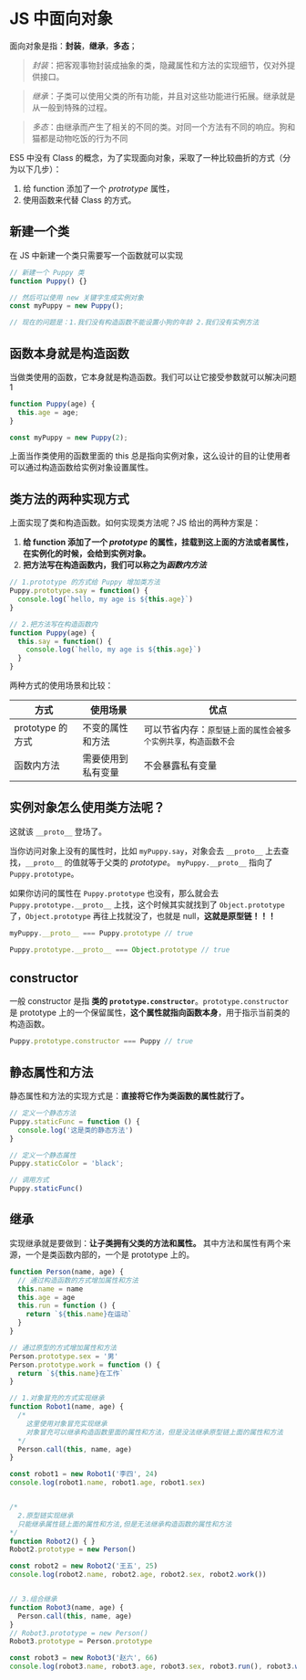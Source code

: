 # JS 中面向对象

面向对象是指：**封装**，**继承**，**多态**；

> <dfn>封装</dfn>：把客观事物封装成抽象的类，隐藏属性和方法的实现细节，仅对外提供接口。

> <dfn>继承</dfn>：子类可以使用父类的所有功能，并且对这些功能进行拓展。继承就是从一般到特殊的过程。

> <dfn>多态</dfn>：由继承而产生了相关的不同的类。对同一个方法有不同的响应。狗和猫都是动物吃饭的行为不同

ES5 中没有 Class 的概念，为了实现面向对象，采取了一种比较曲折的方式（分为以下几步）：
1. 给 function 添加了一个 *protrotype* 属性，
2. 使用函数来代替 Class 的方式。



## 新建一个类

在 JS 中新建一个类只需要写一个函数就可以实现

```javascript
// 新建一个 Puppy 类
function Puppy() {}

// 然后可以使用 new 关键字生成实例对象
const myPuppy = new Puppy();

// 现在的问题是：1.我们没有构造函数不能设置小狗的年龄 2.我们没有实例方法
```



## 函数本身就是构造函数

当做类使用的函数，它本身就是构造函数。我们可以让它接受参数就可以解决问题 1

```javascript
function Puppy(age) {
  this.age = age;
} 

const myPuppy = new Puppy(2);
```

上面当作类使用的函数里面的 this 总是指向实例对象，这么设计的目的让使用者可以通过构造函数给实例对象设置属性。



## 类方法的两种实现方式

上面实现了类和构造函数。如何实现类方法呢？JS 给出的两种方案是：

1. **给 function 添加了一个 *prototype* 的属性，挂载到这上面的方法或者属性，在实例化的时候，会给到实例对象。**
2. **把方法写在构造函数内，我们可以称之为*函数内方法***

```javascript
// 1.prototype 的方式给 Puppy 增加类方法
Puppy.prototype.say = function() {
  console.log(`hello, my age is ${this.age}`)
}

// 2.把方法写在构造函数内
function Puppy(age) {
  this.say = function() {
    console.log(`hello, my age is ${this.age}`)
  }
} 

```

两种方式的使用场景和比较：

| 方式            | 使用场景           | 优点                                                         |
| --------------- | ------------------ | ------------------------------------------------------------ |
| prototype 的方式 | 不变的属性和方法   | 可以节省内存：<small>原型链上面的属性会被多个实例共享，构造函数不会</small> |
| 函数内方法      | 需要使用到私有变量 | 不会暴露私有变量                                             |



## 实例对象怎么使用类方法呢？

这就该 `__proto__` 登场了。

当你访问对象上没有的属性时，比如 `myPuppy.say`，对象会去 `__proto__` 上去查找，`__proto__` 的值就等于父类的 *prototype*。 `myPuppy.__proto__` 指向了 `Puppy.prototype`。

如果你访问的属性在 `Puppy.prototype` 也没有，那么就会去 `Puppy.prototype.__proto__` 上找，这个时候其实就找到了 `Object.prototype` 了，`Object.prototype` 再往上找就没了，也就是 null，**这就是原型链！！！**

```javascript
myPuppy.__proto__ === Puppy.prototype // true

Puppy.prototype.__proto__ === Object.prototype // true
```



## constructor

一般 constructor 是指 **类的 `prototype.constructor`**。`prototype.constructor` 是 prototype 上的一个保留属性，**这个属性就指向函数本身**，用于指示当前类的构造函数。

```javascript
Puppy.prototype.constructor === Puppy // true
```



## 静态属性和方法

静态属性和方法的实现方式是：**直接将它作为类函数的属性就行了。**

```javascript
// 定义一个静态方法
Puppy.staticFunc = function () {
  console.log('这是类的静态方法')
}

// 定义一个静态属性
Puppy.staticColor = 'black'; 

// 调用方式
Puppy.staticFunc()
```



## 继承

实现继承就是要做到：**让子类拥有父类的方法和属性。** 其中方法和属性有两个来源，一个是类函数内部的，一个是 prototype 上的。

```javascript
function Person(name, age) {
  // 通过构造函数的方式增加属性和方法
  this.name = name
  this.age = age
  this.run = function () {
    return `${this.name}在运动`
  }
}

// 通过原型的方式增加属性和方法
Person.prototype.sex = '男'
Person.prototype.work = function () {
  return `${this.name}在工作`
}

// 1.对象冒充的方式实现继承
function Robot1(name, age) {
  /* 
    这里使用对象冒充实现继承 
    对象冒充可以继承构造函数里面的属性和方法，但是没法继承原型链上面的属性和方法
  */
  Person.call(this, name, age)
}

const robot1 = new Robot1('李四', 24)
console.log(robot1.name, robot1.age, robot1.sex)


/* 
  2.原型链实现继承
  只能继承属性链上面的属性和方法,但是无法继承构造函数的属性和方法
*/
function Robot2() { }
Robot2.prototype = new Person()

const robot2 = new Robot2('王五', 25)
console.log(robot2.name, robot2.age, robot2.sex, robot2.work())


// 3.组合继承
function Robot3(name, age) {
  Person.call(this, name, age)
}
// Robot3.prototype = new Person()
Robot3.prototype = Person.prototype

const robot3 = new Robot3('赵六', 66)
console.log(robot3.name, robot3.age, robot3.sex, robot3.run(), robot3.work())
```


